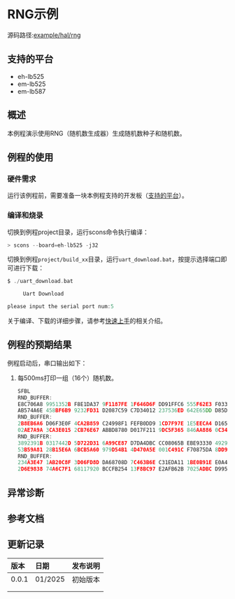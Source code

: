 # RNG示例
源码路径:[example/hal/rng](https://github.com/OpenSiFli/SiFli-SDK/tree/main/example/hal/rng)
## 支持的平台
<!-- 支持哪些板子和芯片平台 -->
+ eh-lb525
+ em-lb525
+ em-lb587
## 概述
<!-- 例程简介 -->
本例程演示使用RNG（随机数生成器）生成随机数种子和随机数。

## 例程的使用
<!-- 说明如何使用例程，比如连接哪些硬件管脚观察波形，编译和烧写可以引用相关文档。
对于rt_device的例程，还需要把本例程用到的配置开关列出来，比如PWM例程用到了PWM1，需要在onchip菜单里使能PWM1 -->

### 硬件需求
运行该例程前，需要准备一块本例程支持的开发板（[支持的平台](/sdk/get-started-gcc)）。

<!-- ### menuconfig配置 -->
 
### 编译和烧录
切换到例程project目录，运行scons命令执行编译：
```c
> scons --board=eh-lb525 -j32
```
切换到例程`project/build_xx`目录，运行`uart_download.bat`，按提示选择端口即可进行下载：
```c
$ ./uart_download.bat

     Uart Download

please input the serial port num:5
```
关于编译、下载的详细步骤，请参考[快速上手](/sdk/get-started-gcc)的相关介绍。

## 例程的预期结果
<!-- 说明例程运行结果，比如哪几个灯会亮，会打印哪些log，以便用户判断例程是否正常运行，运行结果可以结合代码分步骤说明 -->
例程启动后，串口输出如下：
1. 每500ms打印一组（16个）随机数。  
    ```c
    SFBL
    RND_BUFFER:
    E8C706A8 9951352B F8E1DA37 9F1187FE 1F646D6F DD91FFC6 555F62E3 F0331F25 
    AB574A6E 458BF6B9 9232FD31 D2087C59 C7D34012 237536ED 642E65DD D85D20F7 
    RND_BUFFER:
    2B8EB6A6 D06F3E0F 4CA2B859 C24998F1 FEFB0DD9 1CD7F97E 1E5EECA4 D165FE0C 
    02AE7A9A 3CA3E015 2CB76E67 ABBD8780 D017F211 9DC5F365 846AA886 0C348503 
    RND_BUFFER:
    3892391B 0317442D 5D722D31 6A99CE87 D7DA4DBC CC08065B EBE93330 4929224A 
    53B59A81 28B15E6A 6BCB5A60 979D54B1 4D470A5E 001C491C F70875DA 8DD9FD34 
    RND_BUFFER:
    234A3E47 1AB20C8F 3D06FD8D DA68708D 7C463B6E C31EDA11 1BE0B91E E0A46D41 
    2D6E9838 74A6C7F1 68117920 BCCFB254 13F8BC97 E2AFB62B 7025ADBC D995DC5E 
    ```

## 异常诊断


## 参考文档
<!-- 对于rt_device的示例，rt-thread官网文档提供的较详细说明，可以在这里添加网页链接，例如，参考RT-Thread的[RTC文档](https://www.rt-thread.org/document/site/#/rt-thread-version/rt-thread-standard/programming-manual/device/rtc/rtc) -->

## 更新记录
|版本 |日期   |发布说明 |
|:---|:---|:---|
|0.0.1 |01/2025 |初始版本 |
| | | |
| | | |


